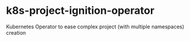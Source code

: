 # k8s-project-ignition-operator

Kubernetes Operator to ease complex project (with multiple namespaces) creation